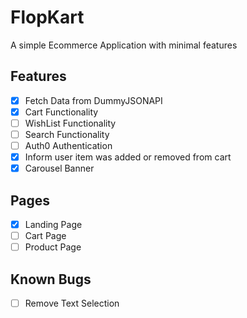 # FlopKart

A simple Ecommerce Application with minimal features

## Features

- [x] Fetch Data from DummyJSONAPI
- [x] Cart Functionality
- [ ] WishList Functionality
- [ ] Search Functionality
- [ ] Auth0 Authentication
- [x] Inform user item was added or removed from cart
- [x] Carousel Banner

## Pages

- [x] Landing Page
- [ ] Cart Page
- [ ] Product Page

## Known Bugs

- [ ] Remove Text Selection
